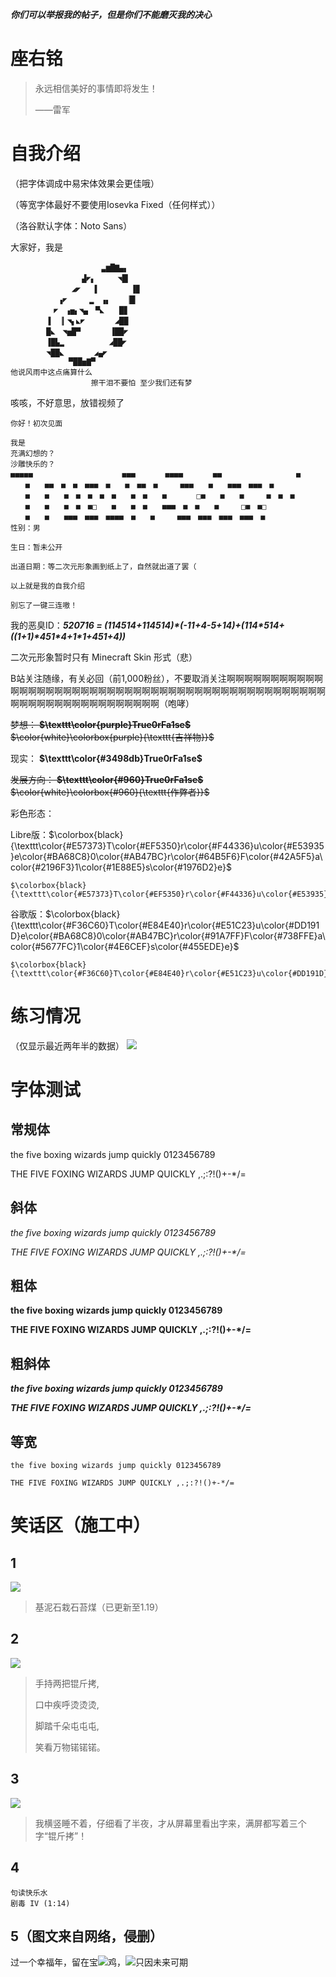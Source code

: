 ***你们可以举报我的帖子，但是你们不能磨灭我的决心***

# 座右铭

> 永远相信美好的事情即将发生！
>
> ——雷军

# 自我介绍

（把字体调成中易宋体效果会更佳哦）

（等宽字体最好不要使用Iosevka Fixed（任何样式））

（洛谷默认字体：Noto Sans）

大家好，我是
```
		       　  　▃▆█▇▄▖
		　 　 　 ▟◤▖　　　◥█▎
		   　 ◢◤　 ▐　　　 　▐▉
		　 ▗◤　　　▂　▗▖　　▕█▎
		　◤　▗▅▖◥▄　▀◣　　█▊
		▐　▕▎◥▖◣◤　　　　◢██
		█◣　◥▅█▀　　　　▐██◤
		▐█▙▂　　     　◢██◤
		◥██◣　　　　◢▄◤
		     ▀██▅▇▀
他说风雨中这点痛算什么
                  擦干泪不要怕 至少我们还有梦
```
咳咳，不好意思，放错视频了



```
你好！初次见面

我是
充满幻想的？
沙雕快乐的？
■■■■■　　　　　　　　　　　　■■■　　　　■■■■　　　　■■　　　　　　　　　　■ 
　　■　　■■　■　■　■■■　■　　■　■■　■　　　■■■　　■　　■■■　■■■　■ 
　　■　　■　　■　■　■　■　■　　■　■　　■　　　　□■　　■　　■　　　■　■　■ 
　　■　　■　　■　■　■□　　■　　■　■　　■■■　■　■　　■　　　□■　■□　　　 
　　■　　■　　■■■　■■■　■■■■　■　　■　　　■■■　■■■　■■■　■■■　■ 
性别：男

生日：暂未公开

出道日期：等二次元形象画到纸上了，自然就出道了罢（

以上就是我的自我介绍

别忘了一键三连嗷！
```
我的恶臭ID：***520716 = (114514+114514)\*(-11+4-5+14)+(114\*514+((1+1)\*451\*4+1\*1+451+4))***

二次元形象暂时只有 Minecraft Skin 形式（悲）

B站关注随缘，有关必回（前1,000粉丝），不要取消关注啊啊啊啊啊啊啊啊啊啊啊啊啊啊啊啊啊啊啊啊啊啊啊啊啊啊啊啊啊啊啊啊啊啊啊啊啊啊啊啊啊啊啊啊啊啊啊啊啊啊啊啊啊啊啊啊啊啊啊啊啊啊啊啊（咆哮）

~~梦想： **$\texttt\color{purple}True0rFa1se$** $\color{white}\colorbox{purple}{\texttt{吉祥物}}$~~

现实： **$\texttt\color{#3498db}True0rFa1se$**

~~发展方向： **$\texttt\color{#960}True0rFa1se$** $\color{white}\colorbox{#960}{\texttt{作弊者}}$~~

彩色形态：

Libre版：$\colorbox{black}{\texttt\color{#E57373}T\color{#EF5350}r\color{#F44336}u\color{#E53935}e\color{#BA68C8}0\color{#AB47BC}r\color{#64B5F6}F\color{#42A5F5}a\color{#2196F3}1\color{#1E88E5}s\color{#1976D2}e}$
```text
$\colorbox{black}{\texttt\color{#E57373}T\color{#EF5350}r\color{#F44336}u\color{#E53935}e\color{#BA68C8}0\color{#AB47BC}r\color{#64B5F6}F\color{#42A5F5}a\color{#2196F3}1\color{#1E88E5}s\color{#1976D2}e}$
```
谷歌版：$\colorbox{black}{\texttt\color{#F36C60}T\color{#E84E40}r\color{#E51C23}u\color{#DD191D}e\color{#BA68C8}0\color{#AB47BC}r\color{#91A7FF}F\color{#738FFE}a\color{#5677FC}1\color{#4E6CEF}s\color{#455EDE}e}$
```text
$\colorbox{black}{\texttt\color{#F36C60}T\color{#E84E40}r\color{#E51C23}u\color{#DD191D}e\color{#BA68C8}0\color{#AB47BC}r\color{#91A7FF}F\color{#738FFE}a\color{#5677FC}1\color{#4E6CEF}s\color{#455EDE}e}$
```
# 练习情况
（仅显示最近两年半的数据）
![](https://luogu.wao3.cn/api/practice?id=520716&dark_mode=true&card_width=850)

# 字体测试

## 常规体

the five boxing wizards jump quickly 0123456789

THE FIVE FOXING WIZARDS JUMP QUICKLY ,.;:?!()+-\*/=

## 斜体

*the five boxing wizards jump quickly 0123456789*

*THE FIVE FOXING WIZARDS JUMP QUICKLY ,.;:?!()+-\*/=*

## 粗体

**the five boxing wizards jump quickly 0123456789**

**THE FIVE FOXING WIZARDS JUMP QUICKLY ,.;:?!()+-\*/=**

## 粗斜体

***the five boxing wizards jump quickly 0123456789***

***THE FIVE FOXING WIZARDS JUMP QUICKLY ,.;:?!()+-\*/=***

## 等宽

```text
the five boxing wizards jump quickly 0123456789

THE FIVE FOXING WIZARDS JUMP QUICKLY ,.;:?!()+-*/=
```

# 笑话区（施工中）
## 1
![](https://cdn.luogu.com.cn/upload/image_hosting/w56bkhlr.png)

> 基泥石栽石苔煤（已更新至1.19）

## 2

![](https://cdn.luogu.com.cn/upload/image_hosting/3xr3vud0.png)

> 手持两把锟斤拷,
>
> 口中疾呼烫烫烫,
>
> 脚踏千朵屯屯屯,
>
> 笑看万物锘锘锘。

## 3

![](https://cdn.luogu.com.cn/upload/image_hosting/36kiqy5s.png)

> 我横竖睡不着，仔细看了半夜，才从屏幕里看出字来，满屏都写着三个字“锟斤拷”！

## 4
```
句读快乐水
剧毒 IV (1:14)
```

## 5（图文来自网络，侵删）

过一个幸福年，留在宝![鸡](https://cdn.luogu.com.cn/upload/image_hosting/dyqnv10c.png)，![只因未来](https://cdn.luogu.com.cn/upload/image_hosting/8z3banes.png)可期
